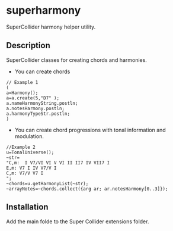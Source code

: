 # superharmony
SuperCollider harmony helper utility.

## Description 
SuperCollider classes for creating chords and harmonies.

- You can create chords 
```
// Example 1
(
a=Harmony();
a=a.create(5,"D7" );
a.nameHarmonyString.postln;
a.notesHarmony.postln;
a.harmonyTypeStr.postln;
)
```
- You can create chord progressions with tonal information and modulation.
```
//Example 2
u=TonalUniverse();
~str=
"C,m:  I V7/VI VI V VI II II7 IV VII7 I
E,m: V7 I IV V7/V I
C,m: V7/V V7 I
";
~chords=u.getHarmonyList(~str);
~arrayNotes=~chords.collect({arg ar; ar.notesHarmony[0..3]});
```


## Installation
Add the main folde to the Super Collider extensions folder.

